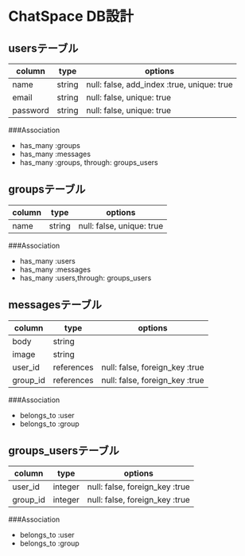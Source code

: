 # ChatSpace DB設計
## usersテーブル
|column|type|options|
|------|----|-------|
|name|string|null: false, add_index :true, unique: true|
|email|string|null: false, unique: true|
|password|string|null: false, unique: true|
###Association
- has_many :groups
- has_many :messages
- has_many :groups, through: groups_users

## groupsテーブル
|column|type|options|
|------|----|-------|
|name|string|null: false, unique: true|
###Association
- has_many :users
- has_many :messages
- has_many :users,through: groups_users

## messagesテーブル
|column|type|options|
|------|----|-------|
|body|string||
|image|string||
|user_id|references|null: false, foreign_key :true|
|group_id|references|null: false, foreign_key :true|
###Association
- belongs_to :user
- belongs_to :group

## groups_usersテーブル
|column|type|options|
|------|----|-------|
|user_id|integer|null: false, foreign_key :true|
|group_id|integer|null: false, foreign_key :true|
###Association
- belongs_to :user
- belongs_to :group

